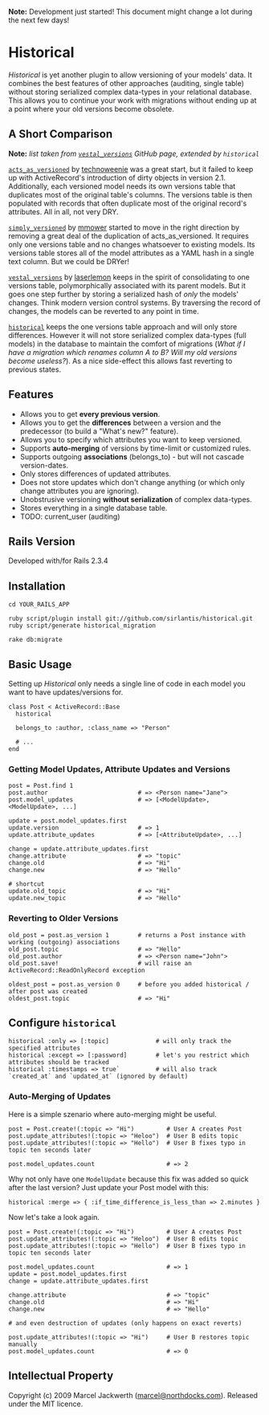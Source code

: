 **Note:** Development just started! This document might change a lot during the next few days!

# Historical

*Historical* is yet another plugin to allow versioning of your models' data. It combines the
best features of other approaches (auditing, single table) without storing serialized
complex data-types in your relational database. This allows you to continue your work
with migrations without ending up at a point where your old versions become obsolete.

## A Short Comparison

**Note:** *list taken from [`vestal_versions`](http://github.com/laserlemon/vestal_versions) GitHub page, extended by `historical`*

[`acts_as_versioned`](http://github.com/technoweenie/acts_as_versioned) by [technoweenie](http://github.com/technoweenie) was a great start,
but it failed to keep up with ActiveRecord's introduction of dirty objects in version 2.1. Additionally, each versioned model needs its own versions
table that duplicates most of the original table's columns. The versions table is then populated with records that often duplicate most of the original
record's attributes. All in all, not very DRY.

[`simply_versioned`](http://github.com/mmower/simply_versioned) by [mmower](http://github.com/mmower) started to move in the right direction by
removing a great deal of the duplication of acts_as_versioned. It requires only one versions table and no changes whatsoever to existing models.
Its versions table stores all of the model attributes as a YAML hash in a single text column. But we could be DRYer!

[`vestal_versions`](http://github.com/laserlemon/vestal_versions) by [laserlemon](http://github.com/laserlemon) keeps in the spirit of consolidating to one versions table,
polymorphically associated with its parent models. But it goes one step further by storing a serialized hash of _only_ the models'
changes. Think modern version control systems. By traversing the record of changes, the models can be reverted to any point in time.

[`historical`](http://github.com/sirlantis/historical) keeps the one versions table approach and will only store differences. However it will not store
serialized complex data-types (full models) in the database to maintain the comfort of migrations (*What if I have a migration which renames column A to B?
Will my old versions become useless?*). As a nice side-effect this allows fast reverting to previous states.

## Features

* Allows you to get **every previous version**.
* Allows you to get the **differences** between a version and the predecessor (to build a "What's new?" feature).
* Allows you to specify which attributes you want to keep versioned.
* Supports **auto-merging** of versions by time-limit or customized rules.
* Supports outgoing **associations** (belongs_to) - but will not cascade version-dates.
* Only stores differences of updated attributes.
* Does not store updates which don't change anything (or which only change attributes you are ignoring).
* Unobstrusive versioning **without serialization** of complex data-types.
* Stores everything in a single database table.
* TODO: current_user (auditing)

## Rails Version

Developed with/for Rails 2.3.4

## Installation

    cd YOUR_RAILS_APP
    
    ruby script/plugin install git://github.com/sirlantis/historical.git
    ruby script/generate historical_migration
    
    rake db:migrate

## Basic Usage

Setting up *Historical* only needs a single line of code in each model you want to have updates/versions for.

    class Post < ActiveRecord::Base
      historical
      
      belongs_to :author, :class_name => "Person"
      
      # ...
    end
    
### Getting Model Updates, Attribute Updates and Versions

    post = Post.find 1
    post.author                         # => <Person name="Jane">
    post.model_updates                  # => [<ModelUpdate>, <ModelUpdate>, ...]
    
    update = post.model_updates.first
    update.version                      # => 1
    update.attribute_updates            # => [<AttributeUpdate>, ...]
    
    change = update.attribute_updates.first
    change.attribute                    # => "topic"
    change.old                          # => "Hi"
    change.new                          # => "Hello"
    
    # shortcut
    update.old_topic                    # => "Hi"
    update.new_topic                    # => "Hello"


### Reverting to Older Versions

    old_post = post.as_version 1        # returns a Post instance with working (outgoing) associations
    old_post.topic                      # => "Hello"
    old_post.author                     # => <Person name="John">
    old_post.save!                      # will raise an ActiveRecord::ReadOnlyRecord exception
    
    oldest_post = post.as_version 0     # before you added historical / after post was created
    oldest_post.topic                   # => "Hi"
    

## Configure `historical`

    historical :only => [:topic]             # will only track the specified attributes
    historical :except => [:password]        # let's you restrict which attributes should be tracked
    historical :timestamps => true`          # will also track `created_at` and `updated_at` (ignored by default)


### Auto-Merging of Updates

Here is a simple szenario where auto-merging might be useful.

    post = Post.create!(:topic => "Hi")         # User A creates Post
    post.update_attributes!(:topic => "Heloo")  # User B edits topic
    post.update_attributes!(:topic => "Hello")  # User B fixes typo in topic ten seconds later

    post.model_updates.count                    # => 2

Why not only have one `ModelUpdate` because this fix was added so quick after the last version? Just
update your Post model with this:

    historical :merge => { :if_time_difference_is_less_than => 2.minutes }
  
Now let's take a look again.
    
    post = Post.create!(:topic => "Hi")         # User A creates Post
    post.update_attributes!(:topic => "Heloo")  # User B edits topic
    post.update_attributes!(:topic => "Hello")  # User B fixes typo in topic ten seconds later

    post.model_updates.count                    # => 1
    update = post.model_updates.first
    change = update.attribute_updates.first
    
    change.attribute                            # => "topic"
    change.old                                  # => "Hi"
    change.new                                  # => "Hello"
    
    # and even destruction of updates (only happens on exact reverts)
    
    post.update_attributes!(:topic => "Hi")     # User B restores topic manually
    post.model_updates.count                    # => 0


## Intellectual Property

Copyright (c) 2009 Marcel Jackwerth (marcel@northdocks.com). Released under the MIT licence.
